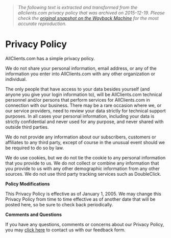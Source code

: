 > *The following text is extracted and transformed from the allclients.com privacy policy that was archived on 2015-12-19. Please check the [original snapshot on the Wayback Machine](https://web.archive.org/web/20151219102731id_/http%3A//www.allclients.com/Privacy.aspx) for the most accurate reproduction.*

# Privacy Policy

AllClients.com has a simple privacy policy.

We do not share your personal information, email address, or any of the information you enter into AllClients.com with any other organization or individual.

The only people that have access to your data besides yourself (and anyone you give your login information to), will be AllClients.com technical personnel and/or persons that perform services for AllClients.com in connection with our business. There may be a rare occasion where we, or our service providers, need to review your data strictly for technical support purposes. In all cases your personal information, including your data is strictly confidential and never used for any purpose, and never shared with outside third parties.

We do not provide any information about our subscribers, customers or affiliates to any third party, except of course in the unusual event should we be required to do so by law. 

We do use cookies, but we do not tie the cookie to any personal information that you provide to us. We do not collect or combine any information that you provide to us with any other demographic information from any other sources. We do not use third party tracking services such as DoubleClick.

**Policy Modifications**

This Privacy Policy is effective as of January 1, 2005. We may change this Privacy Policy from time to time effective as of another date that will be posted here, so be sure to check back periodically. 

**Comments and Questions**

If you have any questions, comments or concerns about our Privacy Policy, you may [click here](mailto:cases@allclients.com) to contact us with our feedback form. 
